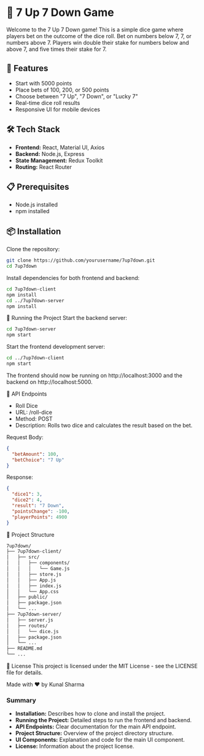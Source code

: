 # 🎲 7 Up 7 Down Game

Welcome to the 7 Up 7 Down game! This is a simple dice game where players bet on the outcome of the dice roll. Bet on numbers below 7, 7, or numbers above 7. Players win double their stake for numbers below and above 7, and five times their stake for 7.

## 🚀 Features
- Start with 5000 points
- Place bets of 100, 200, or 500 points
- Choose between "7 Up", "7 Down", or "Lucky 7"
- Real-time dice roll results
- Responsive UI for mobile devices

## 🛠️ Tech Stack
- **Frontend:** React, Material UI, Axios
- **Backend:** Node.js, Express
- **State Management:** Redux Toolkit
- **Routing:** React Router

## 📋 Prerequisites
- Node.js installed
- npm installed

## 📦 Installation

Clone the repository:

```bash
git clone https://github.com/yourusername/7up7down.git
cd 7up7down
```


Install dependencies for both frontend and backend:

```bash
cd 7up7down-client
npm install
cd ../7up7down-server
npm install
```
🔧 Running the Project
Start the backend server:

```bash
cd 7up7down-server
npm start
```

Start the frontend development server:

```bash
cd ../7up7down-client
npm start
```

The frontend should now be running on http://localhost:3000 and the backend on http://localhost:5000.

📄 API Endpoints

- Roll Dice
- URL: /roll-dice
- Method: POST
- Description: Rolls two dice and calculates the result based on the bet.

Request Body:
```json
{
  "betAmount": 100,
  "betChoice": "7 Up"
}
```
Response:
```json
{
  "dice1": 3,
  "dice2": 4,
  "result": "7 Down",
  "pointsChange": -100,
  "playerPoints": 4900
}
```
📂 Project Structure
```bash
7up7down/
├── 7up7down-client/
│   ├── src/
│   │   ├── components/
│   │   │   └── Game.js
│   │   ├── store.js
│   │   ├── App.js
│   │   ├── index.js
│   │   └── App.css
│   ├── public/
│   ├── package.json
│   └── ...
├── 7up7down-server/
│   ├── server.js
│   ├── routes/
│   │   └── dice.js
│   ├── package.json
│   └── ...
├── README.md
└── ...
```
📝 License
This project is licensed under the MIT License - see the LICENSE file for details.

Made with ❤️ by Kunal Sharma

### Summary
- **Installation:** Describes how to clone and install the project.
- **Running the Project:** Detailed steps to run the frontend and backend.
- **API Endpoints:** Clear documentation for the main API endpoint.
- **Project Structure:** Overview of the project directory structure.
- **UI Components:** Explanation and code for the main UI component.
- **License:** Information about the project license.

